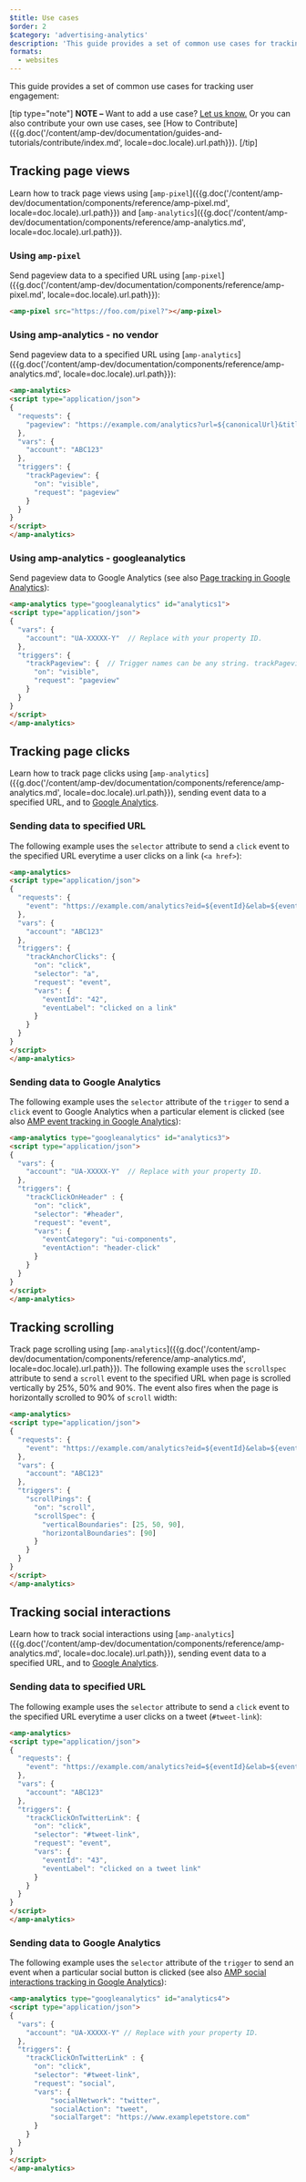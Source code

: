 ```yaml
---
$title: Use cases
$order: 2
$category: 'advertising-analytics'
description: 'This guide provides a set of common use cases for tracking user engagement: NOTE – Want to add a use case? Let us know.'
formats:
  - websites
---
```


This guide provides a set of common use cases for tracking user engagement:

[tip type="note"]
**NOTE –**  Want to add a use case? [Let us know.](https://github.com/ampproject/docs/issues/new) Or you can also contribute your own use cases, see [How to Contribute]({{g.doc('/content/amp-dev/documentation/guides-and-tutorials/contribute/index.md', locale=doc.locale).url.path}}).
[/tip]

## Tracking page views

Learn how to track page views using [`amp-pixel`]({{g.doc('/content/amp-dev/documentation/components/reference/amp-pixel.md', locale=doc.locale).url.path}}) and [`amp-analytics`]({{g.doc('/content/amp-dev/documentation/components/reference/amp-analytics.md', locale=doc.locale).url.path}}).

### Using `amp-pixel`

Send pageview data to a specified URL using
[`amp-pixel`]({{g.doc('/content/amp-dev/documentation/components/reference/amp-pixel.md', locale=doc.locale).url.path}}):

```html
<amp-pixel src="https://foo.com/pixel?"></amp-pixel>
```

### Using amp-analytics - no vendor

Send pageview data to a specified URL using
[`amp-analytics`]({{g.doc('/content/amp-dev/documentation/components/reference/amp-analytics.md', locale=doc.locale).url.path}}):

```html
<amp-analytics>
<script type="application/json">
{
  "requests": {
    "pageview": "https://example.com/analytics?url=${canonicalUrl}&title=${title}&acct=${account}"
  },
  "vars": {
    "account": "ABC123"
  },
  "triggers": {
    "trackPageview": {
      "on": "visible",
      "request": "pageview"
    }
  }
}
</script>
</amp-analytics>
```

### Using amp-analytics - googleanalytics

Send pageview data to Google Analytics
(see also [Page tracking in Google Analytics](https://developers.google.com/analytics/devguides/collection/amp-analytics/#page_tracking)):

```html
<amp-analytics type="googleanalytics" id="analytics1">
<script type="application/json">
{
  "vars": {
    "account": "UA-XXXXX-Y"  // Replace with your property ID.
  },
  "triggers": {
    "trackPageview": {  // Trigger names can be any string. trackPageview is not a required name.
      "on": "visible",
      "request": "pageview"
    }
  }
}
</script>
</amp-analytics>
```

## Tracking page clicks

Learn how to track page clicks using
[`amp-analytics`]({{g.doc('/content/amp-dev/documentation/components/reference/amp-analytics.md', locale=doc.locale).url.path}}),
sending event data to a specified URL, and to
[Google Analytics](https://developers.google.com/analytics/devguides/collection/amp-analytics/).

### Sending data to specified URL

The following example uses the `selector` attribute to send a `click` event
to the specified URL everytime a user clicks on a link (`<a href>`):

```html
<amp-analytics>
<script type="application/json">
{
  "requests": {
    "event": "https://example.com/analytics?eid=${eventId}&elab=${eventLabel}&acct=${account}"
  },
  "vars": {
    "account": "ABC123"
  },
  "triggers": {
    "trackAnchorClicks": {
      "on": "click",
      "selector": "a",
      "request": "event",
      "vars": {
        "eventId": "42",
        "eventLabel": "clicked on a link"
      }
    }
  }
}
</script>
</amp-analytics>
```

### Sending data to Google Analytics

The following example uses the `selector` attribute of the `trigger`
to send a `click` event to Google Analytics when a particular element is clicked
(see also
[AMP event tracking in Google Analytics](https://developers.google.com/analytics/devguides/collection/amp-analytics/#event_tracking)):

```html
<amp-analytics type="googleanalytics" id="analytics3">
<script type="application/json">
{
  "vars": {
    "account": "UA-XXXXX-Y"  // Replace with your property ID.
  },
  "triggers": {
    "trackClickOnHeader" : {
      "on": "click",
      "selector": "#header",
      "request": "event",
      "vars": {
        "eventCategory": "ui-components",
        "eventAction": "header-click"
      }
    }
  }
}
</script>
</amp-analytics>
```

## Tracking scrolling

Track page scrolling using [`amp-analytics`]({{g.doc('/content/amp-dev/documentation/components/reference/amp-analytics.md', locale=doc.locale).url.path}}).
The following example uses the `scrollspec` attribute to send a `scroll` event
to the specified URL when page is scrolled vertically by 25%, 50% and 90%.
The event also fires when the page is horizontally scrolled
to 90% of `scroll` width:

```html
<amp-analytics>
<script type="application/json">
{
  "requests": {
    "event": "https://example.com/analytics?eid=${eventId}&elab=${eventLabel}&acct=${account}"
  },
  "vars": {
    "account": "ABC123"
  },
  "triggers": {
    "scrollPings": {
      "on": "scroll",
      "scrollSpec": {
        "verticalBoundaries": [25, 50, 90],
        "horizontalBoundaries": [90]
      }
    }
  }
}
</script>
</amp-analytics>
```

## Tracking social interactions

Learn how to track social interactions using
[`amp-analytics`]({{g.doc('/content/amp-dev/documentation/components/reference/amp-analytics.md', locale=doc.locale).url.path}}),
sending event data to a specified URL, and to
[Google Analytics](https://developers.google.com/analytics/devguides/collection/amp-analytics/).

### Sending data to specified URL

The following example uses the `selector` attribute to send a `click` event
to the specified URL everytime a user clicks on a tweet (`#tweet-link`):

```html
<amp-analytics>
<script type="application/json">
{
  "requests": {
    "event": "https://example.com/analytics?eid=${eventId}&elab=${eventLabel}&acct=${account}"
  },
  "vars": {
    "account": "ABC123"
  },
  "triggers": {
    "trackClickOnTwitterLink": {
      "on": "click",
      "selector": "#tweet-link",
      "request": "event",
      "vars": {
        "eventId": "43",
        "eventLabel": "clicked on a tweet link"
      }
    }
  }
}
</script>
</amp-analytics>
```

### Sending data to Google Analytics

The following example uses the `selector` attribute of the `trigger`
to send an event when a particular social button is clicked
(see also
[AMP social interactions tracking in Google Analytics](https://developers.google.com/analytics/devguides/collection/amp-analytics/#social_interactions)):

```html
<amp-analytics type="googleanalytics" id="analytics4">
<script type="application/json">
{
  "vars": {
    "account": "UA-XXXXX-Y" // Replace with your property ID.
  },
  "triggers": {
    "trackClickOnTwitterLink" : {
      "on": "click",
      "selector": "#tweet-link",
      "request": "social",
      "vars": {
          "socialNetwork": "twitter",
          "socialAction": "tweet",
          "socialTarget": "https://www.examplepetstore.com"
      }
    }
  }
}
</script>
</amp-analytics>
```
